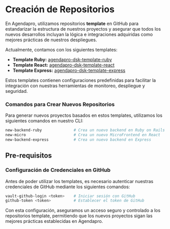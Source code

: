 # Creación de Repositorios

En Agendapro, utilizamos repositorios **template** en GitHub para estandarizar la estructura de nuestros proyectos y asegurar que todos los nuevos desarrollos incluyan la lógica e integraciones adquiridas como mejores prácticas de nuestros despliegues.

Actualmente, contamos con los siguientes templates:

- **Template Ruby:** [agendapro-dsk-template-ruby](https://github.com/agendapro/agendapro-dsk-template-ruby)
- **Template React:** [agendapro-dsk-template-react](https://github.com/agendapro/agendapro-dsk-template-react)
- **Template Express:** [agendapro-dsk-template-express](https://github.com/agendapro/agendapro-dsk-template-express)

Estos templates contienen configuraciones predefinidas para facilitar la integración con nuestras herramientas de monitoreo, despliegue y seguridad.

### Comandos para Crear Nuevos Repositorios

Para generar nuevos proyectos basados en estos templates, utilizamos los siguientes comandos en nuestro CLI:

```sh
new-backend-ruby              # Crea un nuevo backend en Ruby on Rails
new-micro                     # Crea un nuevo MicroFrontend en React
new-backend-express           # Crea un nuevo backend en Express
```
## Pre-requisitos
### Configuración de Credenciales en GitHub
Antes de poder utilizar los templates, es necesario autenticar nuestras credenciales de GitHub mediante los siguientes comandos:

```sh
vault-github-login <token>    # Iniciar sesión con GitHub
github-token <token>          # Establecer el token de GitHub
```
Con esta configuración, aseguramos un acceso seguro y controlado a los repositorios template, permitiendo que los nuevos proyectos sigan las mejores prácticas establecidas en Agendapro.
